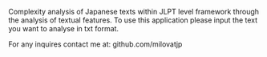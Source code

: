 Complexity analysis of Japanese texts within JLPT level framework through the analysis of textual features.
To use this application please input the text you want to analyse in txt format.

For any inquires contact me at: github.com/milovatjp